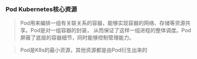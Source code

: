 ### Pod Kubernetes核心资源
> Pod用来编排一组有关联关系的容器，能够实现容器的网络、存储等资源共享。Pod是对一组容器的封装，
> 从而保证了这样一组进程的整体调度。Pod屏蔽了底层的容器细节，同时能够控制管理能力。
> 

> Pod是K8s的最小资源，其他资源都是由Pod衍生出来的
> 